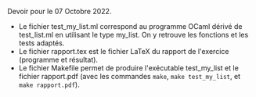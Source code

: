 Devoir pour le 07 Octobre 2022.
- Le fichier test_my_list.ml correspond au programme OCaml dérivé de test_list.ml en utilisant le type my_list. On y retrouve les fonctions et les tests adaptés.
- Le fichier rapport.tex est le fichier LaTeX du rapport de l'exercice (programme et résultat).
- Le fichier Makefile permet de produire l'exécutable test_my_list et le fichier rapport.pdf (avec les commandes `make`, `make test_my_list`, et `make rapport.pdf`).
